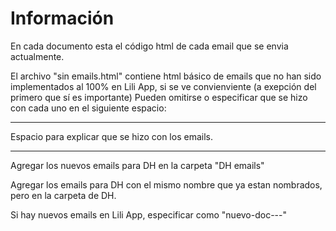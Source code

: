 # Información

En cada documento esta el código html de cada email que se envia actualmente.

El archivo "sin emails.html" contiene html básico de emails que no han sido implementados al 100% en Lili App, si se ve convienviente (a exepción del primero que sí es importante) Pueden omitirse o especificar que se hizo con cada uno en el siguiente espacio:

____________________________________________________________________________
Espacio para explicar que se hizo con los emails.
____________________________________________________________________________

Agregar los nuevos emails para DH en la carpeta "DH emails"

Agregar los emails para DH con el mismo nombre que ya estan nombrados, pero en la carpeta de DH.

Si hay nuevos emails en Lili App, especificar como "nuevo-doc---"

